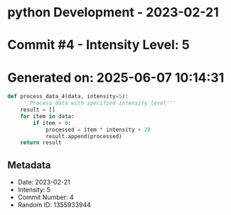 ﻿# python Development - 2023-02-21
# Commit #4 - Intensity Level: 5
# Generated on: 2025-06-07 10:14:31
```python
def process_data_4(data, intensity=5):
    '''Process data with specified intensity level'''
    result = []
    for item in data:
        if item > 0:
            processed = item * intensity + 28
            result.append(processed)
    return result
```
## Metadata
- Date: 2023-02-21
- Intensity: 5
- Commit Number: 4
- Random ID: 1355933944

